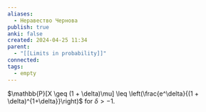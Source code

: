 ```yaml
---
aliases:
  - Неравество Чернова
publish: true
anki: false
created: 2024-04-25 11:34
parent:
  - "[[Limits in probability]]"
connected: 
tags:
  - empty
---
```


$\mathbb{P}[X \geq (1 + \delta)\mu] \leq \left(\frac{e^\delta}{(1 + \delta)^{1+\delta}}\right)$ for $\delta > -1$.